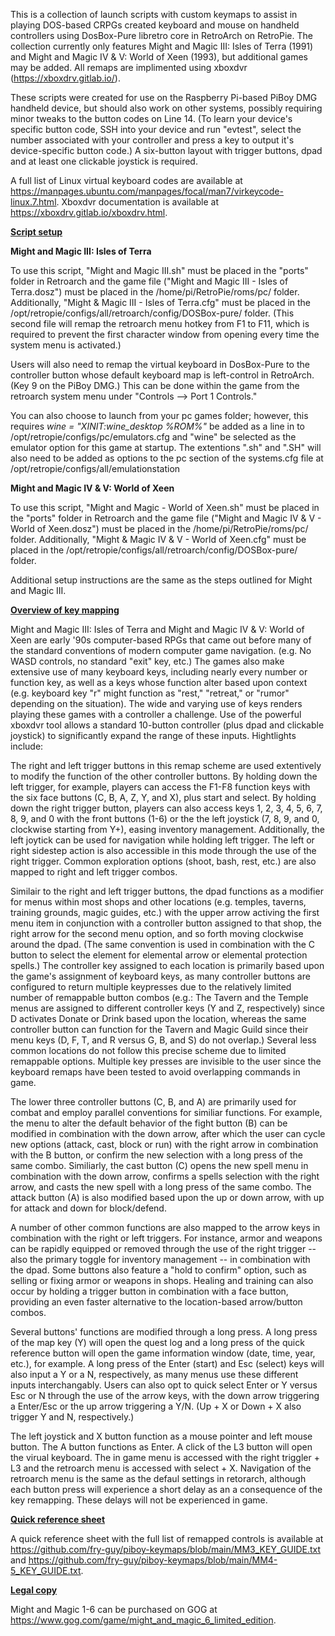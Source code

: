 This is a collection of launch scripts with custom keymaps to assist in playing DOS-based CRPGs created keyboard and mouse on handheld controllers using DosBox-Pure libretro core in RetroArch on RetroPie. The collection currently only features Might and Magic III: Isles of Terra (1991) and Might and Magic IV & V: World of Xeen (1993), but additional games may be added. All remaps are implimented using xboxdvr (https://xboxdrv.gitlab.io/).

These scripts were created for use on the Raspberry Pi-based PiBoy DMG handheld device, but should also work on other systems, possibly requiring minor tweaks to the button codes on Line 14. (To learn your device's specific button code, SSH into your device and run "evtest", select the number associated with your controller and press a key to output it's device-specific button code.) A six-button layout with trigger buttons, dpad and at least one clickable joystick is required.

A full list of Linux virtual keyboard codes are available at https://manpages.ubuntu.com/manpages/focal/man7/virkeycode-linux.7.html. Xboxdvr documentation is available at https://xboxdrv.gitlab.io/xboxdrv.html.

<u><b>Script setup</b></u>

<b>Might and Magic III: Isles of Terra</b>

To use this script, "Might and Magic III.sh" must be placed in the "ports" folder in Retroarch and the game file ("Might and Magic III - Isles of Terra.dosz") must be placed in the /home/pi/RetroPie/roms/pc/ folder. Additionally, "Might & Magic III - Isles of Terra.cfg" must be placed in the /opt/retropie/configs/all/retroarch/config/DOSBox-pure/ folder. (This second file will remap the retroarch menu hotkey from F1 to F11, which is required to prevent the first character window from opening every time the system menu is activated.) 

Users will also need to remap the virtual keyboard in DosBox-Pure to the controller button whose default keyboard map is left-control in RetroArch. (Key 9 on the PiBoy DMG.) This can be done within the game from the retroarch system menu under "Controls --> Port 1 Controls." 

You can also choose to launch from your pc games folder; however, this requires _wine = "XINIT:wine_desktop %ROM%"_ be added as a line in to /opt/retropie/configs/pc/emulators.cfg and "wine" be selected as the emulator option for this game at startup. The extentions ".sh" and ".SH" will also need to be added as options to the pc section of the systems.cfg file at /opt/retropie/configs/all/emulationstation

<b>Might and Magic IV & V: World of Xeen</b>

To use this script, "Might and Magic - World of Xeen.sh" must be placed in the "ports" folder in Retroarch and the game file ("Might and Magic IV & V - World of Xeen.dosz") must be placed in the /home/pi/RetroPie/roms/pc/ folder. Additionally, "Might & Magic IV & V - World of Xeen.cfg" must be placed in the /opt/retropie/configs/all/retroarch/config/DOSBox-pure/ folder. 

Additional setup instructions are the same as the steps outlined for Might and Magic III.

<u><b>Overview of key mapping</u></b>

Might and Magic III: Isles of Terra and Might and Magic IV & V: World of Xeen are early '90s computer-based RPGs that came out before many of the standard conventions of modern computer game navigation. (e.g. No WASD controls, no standard "exit" key, etc.) The games also make extensive use of many keyboard keys, including nearly every number or function key, as well as a keys whose function alter based upon context (e.g. keyboard key "r" might function as "rest," "retreat," or "rumor" depending on the situation). The wide and varying use of keys renders playing these games with a controller a challenge. Use of the powerful xboxdvr tool allows a standard 10-button controller (plus dpad and clickable joystick) to significantly expand the range of these inputs. Hightlights include:

The right and left trigger buttons in this remap scheme are used extentively to modify the function of the other controller buttons. By holding down the left trigger, for example, players can access the F1-F8 function keys with the six face buttons (C, B, A, Z, Y, and X), plus start and select. By holding down the right trigger button, players can also access keys 1, 2, 3, 4, 5, 6, 7, 8, 9, and 0 with the front buttons (1-6) or the the left joystick (7, 8, 9, and 0, clockwise starting from Y+), easing inventory management. Additionally, the left joytick can  be used for navigation while holding left trigger. The left or right sidestep action is also accessible in this mode through the use of the right trigger. Common exploration options (shoot, bash, rest, etc.) are also mapped to right and left trigger combos. 

Similair to the right and left trigger buttons, the dpad functions as a modifier for menus within most shops and other locations (e.g. temples, taverns, training grounds, magic guides, etc.) with the upper arrow activing the first menu item in conjunction with a controller button assigned to that shop, the right arrow for the second menu option, and so forth moving clockwise around the dpad. (The same convention is used in combination with the C button to select the element for elemental arrow or elemental protection spells.) The controller key assigned to each location is primarily based upon the game's assignment of keyboard keys, as many controller buttons are configured to return multiple keypresses due to the relatively limited number of remappable button combos (e.g.: The Tavern and the Temple menus are assigned to different controller keys (Y and Z, respectively) since D activates Donate or Drink based upon the location, whereas the same controller button can function for the Tavern and Magic Guild since their menu keys (D, F, T, and R versus G, B, and S) do not overlap.) Several less common locations do not follow this precise scheme due to limited remappable options. Multiple key presses are invisible to the user since the keyboard remaps have been tested to avoid overlapping commands in game. 

The lower three controller buttons (C, B, and A) are primarily used for combat and employ parallel conventions for similiar functions. For example, the menu to alter the default behavior of the fight button (B) can be modified in combination with the down arrow, after which the user can cycle new options (attack, cast, block or run) with the right arrow in combination with the B button, or confirm the new selection with a long press of the same combo. Similiarly, the cast button (C) opens the new spell menu in combination with the down arrow, confirms a spells selection with the right arrow, and casts the new spell with a long press of the same combo. The attack button (A) is also modified based upon the up or down arrow, with up for attack and down for block/defend.

A number of other common functions are also mapped to the arrow keys in combination with the right or left triggers. For instance, armor and weapons can be rapidly equipped or removed through the use of the right trigger -- also the primary toggle for inventory management -- in combination with the dpad. Some buttons also feature a "hold to confirm" option, such as selling or fixing armor or weapons in shops. Healing and training can also occur by holding a trigger button in combination with a face button, providing an even faster alternative to the location-based arrow/button combos.

Several buttons' functions are modified through a long press. A long press of the map key (Y) will open the quest log and a long press of the quick reference button will open the game information window (date, time, year, etc.), for example. A long press of the Enter (start) and Esc (select) keys will also input a Y or a N, respectively, as many menus use these different inputs interchangably. Users can also opt to quick select Enter or Y versus Esc or N through the use of the arrow keys, with the down arrow triggering a Enter/Esc or the up arrow triggering a Y/N. (Up + X or Down + X also trigger Y and N, respectively.)

The left joystick and X button function as a mouse pointer and left mouse button. The A button functions as Enter. A click of the L3 button will open the virual keyboard. The in game menu is accessed with the right triggler + L3 and the retroarch menu is accessed with select + X. Navigation of the retroarch menu is the same as the defaul settings in retorarch, although each button press will experience a short delay as an a consequence of the key remapping. These delays will not be experienced in game.

<u><b>Quick reference sheet</u></b>

A quick reference sheet with the full list of remapped controls is available at https://github.com/fry-guy/piboy-keymaps/blob/main/MM3_KEY_GUIDE.txt and https://github.com/fry-guy/piboy-keymaps/blob/main/MM4-5_KEY_GUIDE.txt.

<u><b>Legal copy</u></b>

Might and Magic 1-6 can be purchased on GOG at https://www.gog.com/game/might_and_magic_6_limited_edition.

